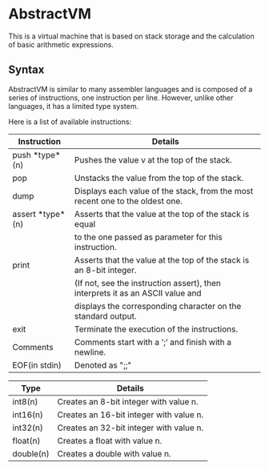 # AbstractVM #

This is a virtual machine that is based on stack storage and the calculation of basic arithmetic expressions.

## Syntax ##

AbstractVM is similar to many assembler languages and is composed of a series of instructions, one instruction per line. However, unlike other languages, it has a limited type system.

Here is a list of available instructions:

Instruction        | Details
-------------------|-----------
push \*type\*(n)   | Pushes the value v at the top of the stack.
pop                | Unstacks the value from the top of the stack.
dump               | Displays each value of the stack, from the most recent one to the oldest one.
assert \*type\*(n) | Asserts that the value at the top of the stack is equal
                   | to the one passed as parameter for this instruction.
print              | Asserts that the value at the top of the stack is an 8-bit integer.
                   | (If not, see the instruction assert), then interprets it as an ASCII value and
                   | displays the corresponding character on the standard output.
exit               | Terminate the execution of the instructions.
Comments           | Comments start with a ’;’ and finish with a newline.
EOF(in stdin)      | Denoted as ";;"

Type      | Details 
----------|--------------------
int8(n)   | Creates an 8-bit integer with value n.
int16(n)  | Creates an 16-bit integer with value n.
int32(n)  | Creates an 32-bit integer with value n.
float(n)  | Creates a float with value n.
double(n) | Creates a double with value n.
